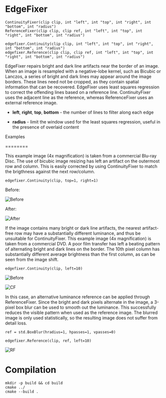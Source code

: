 EdgeFixer
=========

    ContinuityFixer(clip clip, int "left", int "top", int "right", int "bottom", int "radius")
    ReferenceFixer(clip clip, clip ref, int "left", int "top", int "right", int "bottom", int "radius")
    
    edgefixer.Continuity(clip clip, int "left", int "top", int "right", int "bottom", int "radius")
    edgefixer.Reference(clip clip, clip ref, int "left", int "top", int "right", int "bottom", int "radius")


EdgeFixer repairs bright and dark line artifacts near the border of an image. When an image is resampled with a negative-lobe kernel, such as Bicubic or Lanczos, a series of bright and dark lines may appear around the image borders. These lines need not be cropped, as they contain spatial information that can be recovered. EdgeFixer uses least squares regression to correct the offending lines based on a reference line. ContinuityFixer uses the adjacent line as the reference, whereas ReferenceFixer uses an external reference image.



* **left**, **right**, **top**, **bottom** - the number of lines to filter along each edge

* **radius** - limit the window used for the least squares regression, useful in the presence of overlaid content



Examples

========

This example image (4x magnification) is taken from a commercial Blu-ray Disc. The use of bicubic image resizing has left an artifact on the outermost row and column. This is easily corrected by using ContinuityFixer to match the brigthness against the next row/column.



    edgefixer.Continuity(clip, top=1, right=1)



Before:



![Before](https://user-images.githubusercontent.com/2678995/45466794-ebc7e900-b6d0-11e8-944a-1cc3ce4cdf60.png)



After:



![After](https://user-images.githubusercontent.com/2678995/45466793-ebc7e900-b6d0-11e8-9b7e-4cc68e17cc7f.png)



If the image contains many bright or dark line artifacts, the nearest artifact-free row may have a substantially different luminance, and thus be unsuitable for ContinuityFixer. This example image (4x magnification) is taken from a commercial DVD. A poor film transfer has left a beating pattern of alternating bright and dark lines on the border. The 10th pixel column has substantially different average brightness than the first column, as can be seen from the image shift.



    edgefixer.Continuity(clip, left=10)



![Before](https://user-images.githubusercontent.com/2678995/45467300-c688aa00-b6d3-11e8-83e2-3b95d7c8f354.png)

![CF](https://user-images.githubusercontent.com/2678995/45467298-c688aa00-b6d3-11e8-9b65-c77809cfa831.png)



In this case, an alternative luminance reference can be applied through ReferenceFixer. Since the bright and dark pixels alternate in the image, a 3-pixel box blur can be used to smooth out the luminance. This successfully reduces the visible pattern when used as the reference image. The blurred image is only used statistically, so the resulting image does not suffer from detail loss.



    ref = std.BoxBlur(hradius=1, hpasses=1, vpasses=0)

    edgefixer.Reference(clip, ref, left=10)



![RF](https://user-images.githubusercontent.com/2678995/45467299-c688aa00-b6d3-11e8-8729-8b0152245841.png)


# Compilation #
```
mkdir -p build && cd build
cmake ../
cmake --build .
```
